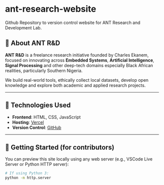 # ant-research-website
Github Repository to version control website for ANT Research and Development Lab.

## 🧠 About ANT R&D

**ANT R&D** is a freelance research initiative founded by Charles Ekanem, focused on innovating across **Embedded Systems**, **Artificial Intelligence**, **Signal Processing** and other deep-tech domains especially Black African realities, particularly Southern Nigeria.

We build real-world tools, ethically collect local datasets, develop open knowledge and explore both academic and applied research projects.

---

## 🔧 Technologies Used

- **Frontend**: HTML, CSS, JavaScript
- **Hosting**: [Vercel](https://vercel.com)
- **Version Control**: [GitHub](https://github.com)

---

## 🚀 Getting Started (for contributors)

You can preview this site locally using any web server (e.g., VSCode Live Server or Python HTTP server):

```bash
# If using Python 3:
python -m http.server
